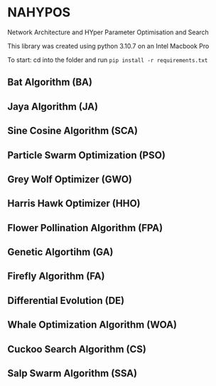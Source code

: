 # NAHYPOS

Network Architecture and HYper Parameter Optimisation and Search

This library was created using python 3.10.7 on an Intel Macbook Pro

To start: cd into the folder and run
`pip install -r requirements.txt`

## Bat Algorithm (BA)

## Jaya Algorithm (JA)

## Sine Cosine Algorithm (SCA)

## Particle Swarm Optimization (PSO)

## Grey Wolf Optimizer (GWO)

## Harris Hawk Optimizer (HHO)

## Flower Pollination Algorithm (FPA)

## Genetic Algortihm (GA)

## Firefly Algorithm (FA)

## Differential Evolution (DE)

## Whale Optimization Algorithm (WOA)

## Cuckoo Search Algorithm (CS)

## Salp Swarm Algorithm (SSA)
